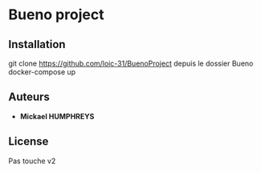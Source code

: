  
# Bueno project

## Installation

git clone https://github.com/loic-31/BuenoProject
depuis le dossier Bueno
docker-compose up

## Auteurs

* **Mickael HUMPHREYS**

## License

Pas touche v2
